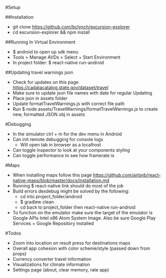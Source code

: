#Setup

##Installation
- git clone https://github.com/bclynch/excursion-explorer
- cd excursion-explorer && npm install

##Running In Virtual Environment
- $ android to open up sdk menu
- Tools > Manage AVDs > Select + Start Environment
- In project folder: $ react-native run-android

##Updating travel warnings json
- Check for updates on this page https://cadatacatalog.state.gov/dataset/travel
- Make sure to update json file names with date for regular Updating
- Place json in assets folder
- Update formatTravelWarnings.js with correct file path
- Run $ node assets/TravelWarnings/formatTravelWarnings.js to create new, formatted JSON obj in assets

#Debugging
- In the simulator ctrl + m for the dev menu in Android
- Can init remote debugging for console logs
  - Will open tab in browser as a localhost
- Can toggle inspector to look at your components styling
- Can toggle performance to see how framerate is

#Maps
- When installing maps follow this page https://github.com/airbnb/react-native-maps/blob/master/docs/installation.md
- Running $ react-native link should do most of the job
- Build errors dexdebug might be solved by the following:
  - cd into project_folder/android
  - $ gradlew clean
  - cd back to project_folder then react-native run-android
- To function on the emulator make sure the target of the emulator is Google APIs Intel x86 Atom System Image. Also be sure Google Play Services + Google Repository installed

#Todos
- Zoom into location on result press for destinations maps
- Overall app cohesion with color scheme/style (passed down from props)
- Currency converter travel information
- Visualizations for climate information
- Settings page (about, clear memory, rate app)
